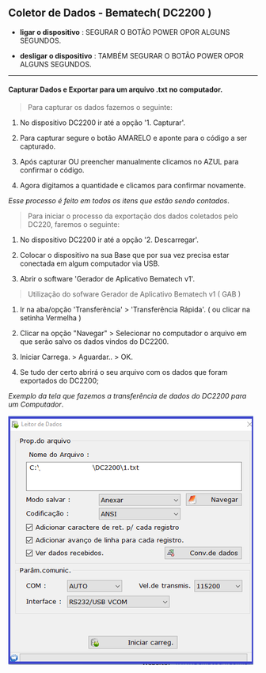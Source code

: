 ## Coletor de Dados - Bematech( DC2200 )

- **ligar o dispositivo** : SEGURAR O BOTÃO POWER OPOR ALGUNS SEGUNDOS.

- **desligar o dispositivo** : TAMBÉM SEGURAR O BOTÃO POWER OPOR ALGUNS SEGUNDOS.

---


#### Capturar Dados e Exportar para um arquivo .txt no computador.

> Para capturar os dados fazemos o seguinte:

1. No dispositivo DC2200 ir até a opção '1. Capturar'.

2. Para capturar segure o botão AMARELO e aponte para o código a ser capturado.

3. Após capturar OU preencher manualmente clicamos no AZUL para confirmar o código.

4. Agora digitamos a quantidade e clicamos para confirmar novamente.

_Esse processo é feito em todos os itens que estão sendo contados_.

> Para iniciar o processo da exportação dos dados coletados pelo DC220, faremos o seguinte:

1. No dispositivo DC2200 ir até a opção '2. Descarregar'.

2. Colocar o dispositivo na sua Base que por sua vez precisa estar conectada em algum
computador via USB.

3. Abrir o software 'Gerador de Aplicativo Bematech v1'.

> Utilização do sofware Gerador de Aplicativo Bematech v1 ( GAB )

1. Ir na aba/opção 'Transferência' > 'Transferência Rápida'. ( ou clicar na setinha Vermelha )

2. Clicar na opção "Navegar" > Selecionar no computador o arquivo em que serão salvo os dados vindos do DC2200.

3. Iniciar Carrega. > Aguardar.. > OK.

4. Se tudo der certo abrirá o seu arquivo com os dados que foram exportados do DC2200;

_Exemplo da tela que fazemos a transferência de dados do DC2200 para um Computador_.

![Image](DC2200_date_export.png)